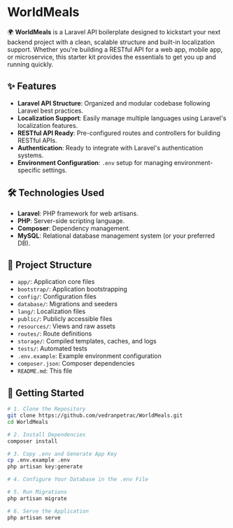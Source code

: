 # WorldMeals

🌍 **WorldMeals** is a Laravel API boilerplate designed to kickstart your next backend project with a clean, scalable structure and built-in localization support. Whether you're building a RESTful API for a web app, mobile app, or microservice, this starter kit provides the essentials to get you up and running quickly.

## ✨ Features

- **Laravel API Structure**: Organized and modular codebase following Laravel best practices.
- **Localization Support**: Easily manage multiple languages using Laravel's localization features.
- **RESTful API Ready**: Pre-configured routes and controllers for building RESTful APIs.
- **Authentication**: Ready to integrate with Laravel's authentication systems.
- **Environment Configuration**: `.env` setup for managing environment-specific settings.

## 🛠️ Technologies Used

- **Laravel**: PHP framework for web artisans.
- **PHP**: Server-side scripting language.
- **Composer**: Dependency management.
- **MySQL**: Relational database management system (or your preferred DB).

## 📂 Project Structure

- `app/`: Application core files
- `bootstrap/`: Application bootstrapping
- `config/`: Configuration files
- `database/`: Migrations and seeders
- `lang/`: Localization files
- `public/`: Publicly accessible files
- `resources/`: Views and raw assets
- `routes/`: Route definitions
- `storage/`: Compiled templates, caches, and logs
- `tests/`: Automated tests
- `.env.example`: Example environment configuration
- `composer.json`: Composer dependencies
- `README.md`: This file

## 🚀 Getting Started

```bash
# 1. Clone the Repository
git clone https://github.com/vedranpetrac/WorldMeals.git
cd WorldMeals

# 2. Install Dependencies
composer install

# 3. Copy .env and Generate App Key
cp .env.example .env
php artisan key:generate

# 4. Configure Your Database in the .env File

# 5. Run Migrations
php artisan migrate

# 6. Serve the Application
php artisan serve
